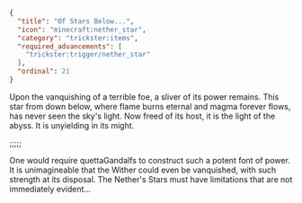 ```json
{
  "title": "Of Stars Below...",
  "icon": "minecraft:nether_star",
  "category": "trickster:items",
  "required_advancements": [
    "trickster:trigger/nether_star"
  ],
  "ordinal": 21
}
```

Upon the vanquishing of a terrible foe, a sliver of its power remains. 
This star from down below, where flame burns eternal and magma forever flows, has never seen the sky's light. 
Now freed of its host, it is the light of the abyss. It is unyielding in its might.

;;;;;

One would require quettaGandalfs to construct such a potent font of power. 
It is unimagineable that the Wither could even be vanquished, with such strength at its disposal. 
The Nether's Stars must have limitations that are not immediately evident...
